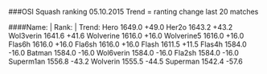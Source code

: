 ###OSI Squash ranking 05.10.2015
Trend = ranting change last 20 matches

####Name:       |       Rank:  | Trend:
Hero                 1649.0 +49.0
Her2o                1643.2 +43.2
Wol3verin            1641.6 +41.6
Wolverine            1616.0 +16.0
Wolverine5           1616.0 +16.0
Flas6h               1616.0 +16.0
Fla6sh               1616.0 +16.0
Flash                1611.5 +11.5
Flas4h               1584.0 -16.0
Batman               1584.0 -16.0
Wol6verin            1584.0 -16.0
Fla2sh               1584.0 -16.0
Superm1an            1556.8 -43.2
Wolverin             1555.5 -44.5
Superman             1542.4 -57.6
